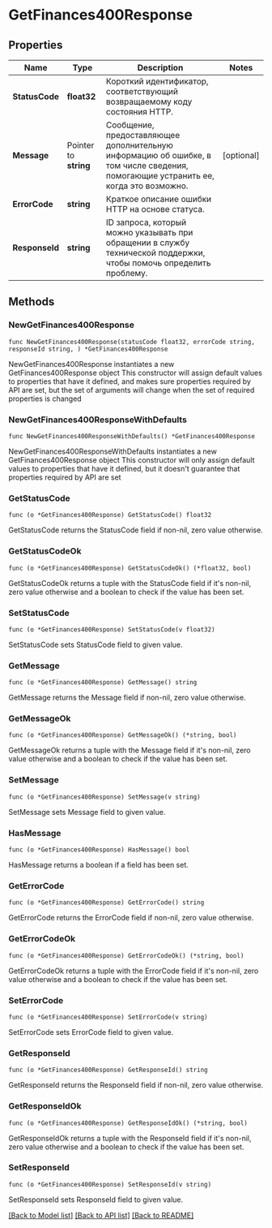 # GetFinances400Response

## Properties

Name | Type | Description | Notes
------------ | ------------- | ------------- | -------------
**StatusCode** | **float32** | Короткий идентификатор, соответствующий возвращаемому коду состояния HTTP. | 
**Message** | Pointer to **string** | Сообщение, предоставляющее дополнительную информацию об ошибке, в том числе сведения, помогающие устранить ее, когда это возможно. | [optional] 
**ErrorCode** | **string** | Краткое описание ошибки HTTP на основе статуса. | 
**ResponseId** | **string** | ID запроса, который можно указывать при обращении в службу технической поддержки, чтобы помочь определить проблему. | 

## Methods

### NewGetFinances400Response

`func NewGetFinances400Response(statusCode float32, errorCode string, responseId string, ) *GetFinances400Response`

NewGetFinances400Response instantiates a new GetFinances400Response object
This constructor will assign default values to properties that have it defined,
and makes sure properties required by API are set, but the set of arguments
will change when the set of required properties is changed

### NewGetFinances400ResponseWithDefaults

`func NewGetFinances400ResponseWithDefaults() *GetFinances400Response`

NewGetFinances400ResponseWithDefaults instantiates a new GetFinances400Response object
This constructor will only assign default values to properties that have it defined,
but it doesn't guarantee that properties required by API are set

### GetStatusCode

`func (o *GetFinances400Response) GetStatusCode() float32`

GetStatusCode returns the StatusCode field if non-nil, zero value otherwise.

### GetStatusCodeOk

`func (o *GetFinances400Response) GetStatusCodeOk() (*float32, bool)`

GetStatusCodeOk returns a tuple with the StatusCode field if it's non-nil, zero value otherwise
and a boolean to check if the value has been set.

### SetStatusCode

`func (o *GetFinances400Response) SetStatusCode(v float32)`

SetStatusCode sets StatusCode field to given value.


### GetMessage

`func (o *GetFinances400Response) GetMessage() string`

GetMessage returns the Message field if non-nil, zero value otherwise.

### GetMessageOk

`func (o *GetFinances400Response) GetMessageOk() (*string, bool)`

GetMessageOk returns a tuple with the Message field if it's non-nil, zero value otherwise
and a boolean to check if the value has been set.

### SetMessage

`func (o *GetFinances400Response) SetMessage(v string)`

SetMessage sets Message field to given value.

### HasMessage

`func (o *GetFinances400Response) HasMessage() bool`

HasMessage returns a boolean if a field has been set.

### GetErrorCode

`func (o *GetFinances400Response) GetErrorCode() string`

GetErrorCode returns the ErrorCode field if non-nil, zero value otherwise.

### GetErrorCodeOk

`func (o *GetFinances400Response) GetErrorCodeOk() (*string, bool)`

GetErrorCodeOk returns a tuple with the ErrorCode field if it's non-nil, zero value otherwise
and a boolean to check if the value has been set.

### SetErrorCode

`func (o *GetFinances400Response) SetErrorCode(v string)`

SetErrorCode sets ErrorCode field to given value.


### GetResponseId

`func (o *GetFinances400Response) GetResponseId() string`

GetResponseId returns the ResponseId field if non-nil, zero value otherwise.

### GetResponseIdOk

`func (o *GetFinances400Response) GetResponseIdOk() (*string, bool)`

GetResponseIdOk returns a tuple with the ResponseId field if it's non-nil, zero value otherwise
and a boolean to check if the value has been set.

### SetResponseId

`func (o *GetFinances400Response) SetResponseId(v string)`

SetResponseId sets ResponseId field to given value.



[[Back to Model list]](../README.md#documentation-for-models) [[Back to API list]](../README.md#documentation-for-api-endpoints) [[Back to README]](../README.md)


